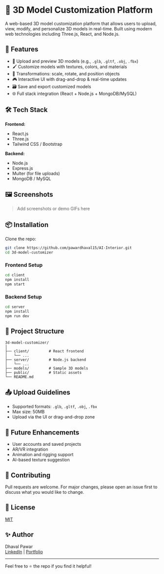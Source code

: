 
# 🧊 3D Model Customization Platform

A web-based 3D model customization platform that allows users to upload, view, modify, and personalize 3D models in real-time. Built using modern web technologies including Three.js, React, and Node.js.

## 🚀 Features

- 🔄 Upload and preview 3D models (e.g., `.glb`, `.gltf`, `.obj`, `.fbx`)
- 🖌️ Customize models with textures, colors, and materials
- 🔧 Transformations: scale, rotate, and position objects
- 🎮 Interactive UI with drag-and-drop & real-time updates
- 🗃️ Save and export customized models
- 🌐 Full stack integration (React + Node.js + MongoDB/MySQL)

## 🛠️ Tech Stack

**Frontend:**
- React.js
- Three.js
- Tailwind CSS / Bootstrap

**Backend:**
- Node.js
- Express.js
- Multer (for file uploads)
- MongoDB / MySQL

## 🖼️ Screenshots

> Add screenshots or demo GIFs here

## 📦 Installation

Clone the repo:

```bash
git clone https://github.com/pawardhaval15/AI-Interior.git
cd 3d-model-customizer
```

### Frontend Setup

```bash
cd client
npm install
npm start
```

### Backend Setup

```bash
cd server
npm install
npm run dev
```

## 📁 Project Structure

```
3d-model-customizer/
│
├── client/         # React frontend
│   └── ...
├── server/         # Node.js backend
│   └── ...
├── models/         # Sample 3D models
├── public/         # Static assets
└── README.md
```

## 📤 Upload Guidelines

- Supported formats: `.glb`, `.gltf`, `.obj`, `.fbx`
- Max size: 50MB
- Upload via the UI or drag-and-drop zone

## 🧪 Future Enhancements

- User accounts and saved projects
- AR/VR integration
- Animation and rigging support
- AI-based texture suggestion

## 🙌 Contributing

Pull requests are welcome. For major changes, please open an issue first to discuss what you would like to change.

## 📄 License

[MIT](LICENSE)

## ✨ Author

Dhaval Pawar  
[LinkedIn](https://www.linkedin.com/in/dhaval-pawar/) | [Portfolio](https://dhavalpawar15.vercel.app/)

---

Feel free to ⭐ the repo if you find it helpful!
